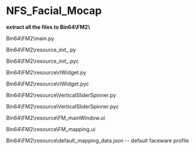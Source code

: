 # NFS_Facial_Mocap

<B> extract all the files to Bin64\FM2\ </B>

Bin64\FM2\main.py


Bin64\FM2\resource\__init__.py


Bin64\FM2\resource\__init__.pyc


Bin64\FM2\resource\rlWidget.py


Bin64\FM2\resource\rlWidget.pyc


Bin64\FM2\resource\VerticalSliderSpinner.py


Bin64\FM2\resource\VerticalSliderSpinner.pyc


Bin64\FM2\resource\FM_mainWindow.ui


Bin64\FM2\resource\FM_mapping.ui


Bin64\FM2\resource\default_mapping_data.json -- default faceware profile
          
